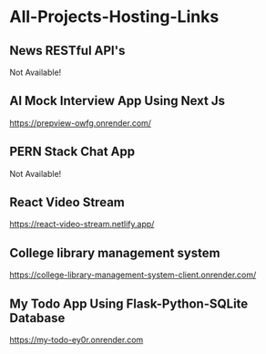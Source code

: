 # All-Projects-Hosting-Links


## News RESTful API's

Not Available!

## AI Mock Interview App Using Next Js

https://prepview-owfg.onrender.com/

## PERN Stack Chat App

Not Available!

## React Video Stream

https://react-video-stream.netlify.app/

## College library management system 

https://college-library-management-system-client.onrender.com/

## My Todo App Using Flask-Python-SQLite Database

https://my-todo-ey0r.onrender.com

